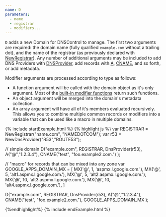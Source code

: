 ```yaml
---
name: D
parameters:
  - name
  - registrar
  - modifiers...
---
```


`D` adds a new Domain for DNSControl to manage. The first two arguments are required: the domain name (fully qualified `example.com` without a trailing dot), and the
name of the registrar (as previously declared with [NewRegistrar](#NewRegistrar)). Any number of additional arguments may be included to add DNS Providers with [DNSProvider](#DNSProvider),
add records with [A](#A), [CNAME](#CNAME), and so forth, or add metadata.

Modifier arguments are processed according to type as follows:

- A function argument will be called with the domain object as it's only argument. Most of the [built-in modifier functions](#domain-modifiers) return such functions.
- An object argument will be merged into the domain's metadata collection.
- An array argument will have all of it's members evaluated recursively. This allows you to combine multiple common records or modifiers into a variable that can
   be used like a macro in multiple domains.

{% include startExample.html %}
{% highlight js %}
var REGISTRAR = NewRegistrar("name.com", "NAMEDOTCOM");
var r53 = NewDnsProvider("R53","ROUTE53");

// simple domain
D("example.com", REGISTRAR, DnsProvider(r53),
  A("@","1.2.3.4"),
  CNAME("test", "foo.example2.com.")
);

// "macro" for records that can be mixed into any zone
var GOOGLE_APPS_DOMAIN_MX = [
    MX('@', 1, 'aspmx.l.google.com.'),
    MX('@', 5, 'alt1.aspmx.l.google.com.'),
    MX('@', 5, 'alt2.aspmx.l.google.com.'),
    MX('@', 10, 'alt3.aspmx.l.google.com.'),
    MX('@', 10, 'alt4.aspmx.l.google.com.'),
]

D("example.com", REGISTRAR, DnsProvider(r53),
  A("@","1.2.3.4"),
  CNAME("test", "foo.example2.com."),
  GOOGLE_APPS_DOMAIN_MX
);

{%endhighlight%}
{% include endExample.html %}
